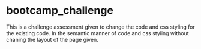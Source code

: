 # bootcamp_challenge

This is a challenge assessment given to change the code and css styling for the existing code. In the semantic manner of code and css styling without chaning the layout of the page given.